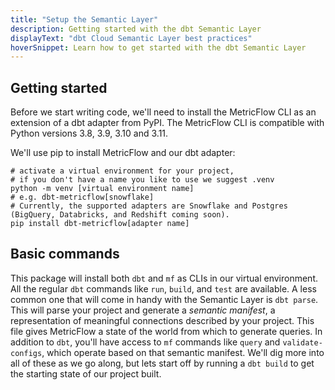 ```yaml
---
title: "Setup the Semantic Layer"
description: Getting started with the dbt Semantic Layer
displayText: "dbt Cloud Semantic Layer best practices"
hoverSnippet: Learn how to get started with the dbt Semantic Layer
---
```


## Getting started

Before we start writing code, we'll need to install the MetricFlow CLI as an extension of a dbt adapter from PyPI. The MetricFlow CLI is compatible with Python versions 3.8, 3.9, 3.10 and 3.11.

We'll use pip to install MetricFlow and our dbt adapter:

```shell
# activate a virtual environment for your project,
# if you don't have a name you like to use we suggest .venv
python -m venv [virtual environment name]
# e.g. dbt-metricflow[snowflake]
# Currently, the supported adapters are Snowflake and Postgres (BigQuery, Databricks, and Redshift coming soon).
pip install dbt-metricflow[adapter name]
```

## Basic commands

This package will install both `dbt` and `mf` as CLIs in our virtual environment. All the regular `dbt` commands like `run`, `build`, and `test` are available. A less common one that will come in handy with the Semantic Layer is `dbt parse`. This will parse your project and generate a _semantic manifest_, a representation of meaningful connections described by your project. This file gives MetricFlow a state of the world from which to generate queries. In addition to `dbt`, you'll have access to `mf` commands like `query` and `validate-configs`, which operate based on that semantic manifest. We'll dig more into all of these as we go along, but lets start off by running a `dbt build` to get the starting state of our project built.
